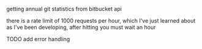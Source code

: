 getting annual git statistics from bitbucket api

there is a rate limit of 1000 requests per hour, which I've just learned about as I've been developing, after hitting you must wait an hour

TODO
add error handling
